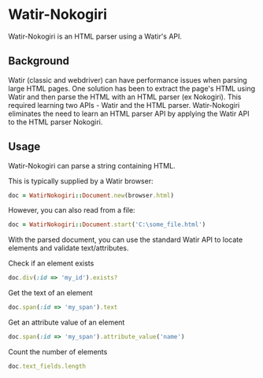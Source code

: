 Watir-Nokogiri
==============

Watir-Nokogiri is an HTML parser using a Watir's API.

Background
-----------

Watir (classic and webdriver) can have performance issues when parsing large HTML pages. One solution has been to extract the page's HTML using Watir and then parse the HTML with an HTML parser (ex Nokogiri). This required learning two APIs - Watir and the HTML parser. Watir-Nokogiri eliminates the need to learn an HTML parser API by applying the Watir API to the HTML parser Nokogiri.

Usage
-----------

Watir-Nokogiri can parse a string containing HTML.

This is typically supplied by a Watir browser:

```ruby
doc = WatirNokogiri::Document.new(browser.html)
```

However, you can also read from a file:

```ruby
doc = WatirNokogiri::Document.start('C:\some_file.html')
```

With the parsed document, you can use the standard Watir API to locate elements and validate text/attributes.

Check if an element exists

```ruby
doc.div(:id => 'my_id').exists?
```

Get the text of an element

```ruby
doc.span(:id => 'my_span').text
```

Get an attribute value of an element

```ruby
doc.span(:id => 'my_span').attribute_value('name')
```

Count the number of elements

```ruby
doc.text_fields.length
```